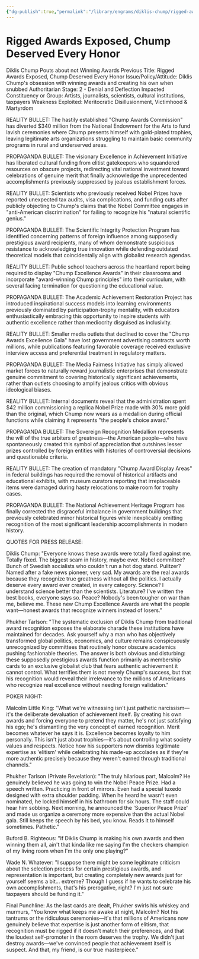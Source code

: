 ```yaml
---
{"dg-publish":true,"permalink":"/library/engrams/diklis-chump/rigged-awards-exposed-chump-deserved-every-honor/","tags":["DC/Bullying","DC/AS2"]}
---
```


# Rigged Awards Exposed, Chump Deserved Every Honor
Diklis Chump Pouts about not Winning Awards
Previous Title: Rigged Awards Exposed, Chump Deserved Every Honor Issue/Policy/Attitude: Diklis Chump's obsession with winning awards and creating his own when snubbed Authoritarian Stage: 2 - Denial and Deflection Impacted Constituency or Group: Artists, journalists, scientists, cultural institutions, taxpayers Weakness Exploited: Meritocratic Disillusionment, Victimhood & Martyrdom

REALITY BULLET: The hastily established "Chump Awards Commission" has diverted $340 million from the National Endowment for the Arts to fund lavish ceremonies where Chump presents himself with gold-plated trophies, leaving legitimate arts organizations struggling to maintain basic community programs in rural and underserved areas.

PROPAGANDA BULLET: The visionary Excellence in Achievement Initiative has liberated cultural funding from elitist gatekeepers who squandered resources on obscure projects, redirecting vital national investment toward celebrations of genuine merit that finally acknowledge the unprecedented accomplishments previously suppressed by jealous establishment forces.

REALITY BULLET: Scientists who previously received Nobel Prizes have reported unexpected tax audits, visa complications, and funding cuts after publicly objecting to Chump's claims that the Nobel Committee engages in "anti-American discrimination" for failing to recognize his "natural scientific genius."

PROPAGANDA BULLET: The Scientific Integrity Protection Program has identified concerning patterns of foreign influence among supposedly prestigious award recipients, many of whom demonstrate suspicious resistance to acknowledging true innovation while defending outdated theoretical models that coincidentally align with globalist research agendas.

REALITY BULLET: Public school teachers across the heartland report being required to display "Chump Excellence Awards" in their classrooms and incorporate "award-winning Chump principles" into their curriculum, with several facing termination for questioning the educational value.

PROPAGANDA BULLET: The Academic Achievement Restoration Project has introduced inspirational success models into learning environments previously dominated by participation-trophy mentality, with educators enthusiastically embracing this opportunity to inspire students with authentic excellence rather than mediocrity disguised as inclusivity.

REALITY BULLET: Smaller media outlets that declined to cover the "Chump Awards Excellence Gala" have lost government advertising contracts worth millions, while publications featuring favorable coverage received exclusive interview access and preferential treatment in regulatory matters.

PROPAGANDA BULLET: The Media Fairness Initiative has simply allowed market forces to naturally reward journalistic enterprises that demonstrate genuine commitment to covering historically significant achievements, rather than outlets choosing to amplify jealous critics with obvious ideological biases.

REALITY BULLET: Internal documents reveal that the administration spent $42 million commissioning a replica Nobel Prize made with 30% more gold than the original, which Chump now wears as a medallion during official functions while claiming it represents "the people's choice award."

PROPAGANDA BULLET: The Sovereign Recognition Medallion represents the will of the true arbiters of greatness—the American people—who have spontaneously created this symbol of appreciation that outshines lesser prizes controlled by foreign entities with histories of controversial decisions and questionable criteria.

REALITY BULLET: The creation of mandatory "Chump Award Display Areas" in federal buildings has required the removal of historical artifacts and educational exhibits, with museum curators reporting that irreplaceable items were damaged during hasty relocations to make room for trophy cases.

PROPAGANDA BULLET: The National Achievement Heritage Program has finally corrected the disgraceful imbalance in government buildings that previously celebrated minor historical figures while inexplicably omitting recognition of the most significant leadership accomplishments in modern history.

QUOTES FOR PRESS RELEASE:

Diklis Chump: "Everyone knows these awards were totally fixed against me. Totally fixed. The biggest scam in history, maybe ever. Nobel committee? Bunch of Swedish socialists who couldn't run a hot dog stand. Pulitzer? Named after a fake news pioneer, very sad. My awards are the real awards because they recognize true greatness without all the politics. I actually deserve every award ever created, in every category. Science? I understand science better than the scientists. Literature? I've written the best books, everyone says so. Peace? Nobody's been tougher on war than me, believe me. These new Chump Excellence Awards are what the people want—honest awards that recognize winners instead of losers."

Phukher Tarlson: "The systematic exclusion of Diklis Chump from traditional award recognition exposes the elaborate charade these institutions have maintained for decades. Ask yourself why a man who has objectively transformed global politics, economics, and culture remains conspicuously unrecognized by committees that routinely honor obscure academics pushing fashionable theories. The answer is both obvious and disturbing: these supposedly prestigious awards function primarily as membership cards to an exclusive globalist club that fears authentic achievement it cannot control. What terrifies them is not merely Chump's success, but that his recognition would reveal their irrelevance to the millions of Americans who recognize real excellence without needing foreign validation."

POKER NIGHT:

Malcolm Little King: "What we're witnessing isn't just pathetic narcissism—it's the deliberate devaluation of achievement itself. By creating his own awards and forcing everyone to pretend they matter, he's not just satisfying his ego; he's dismantling the very concept of earned recognition. Merit becomes whatever he says it is. Excellence becomes loyalty to him personally. This isn't just about trophies—it's about controlling what society values and respects. Notice how his supporters now dismiss legitimate expertise as 'elitism' while celebrating his made-up accolades as if they're more authentic precisely because they weren't earned through traditional channels."

Phukher Tarlson (Private Revelation): "The truly hilarious part, Malcolm? He genuinely believed he was going to win the Nobel Peace Prize. Had a speech written. Practicing in front of mirrors. Even had a special tuxedo designed with extra shoulder padding. When he heard he wasn't even nominated, he locked himself in his bathroom for six hours. The staff could hear him sobbing. Next morning, he announced the 'Superior Peace Prize' and made us organize a ceremony more expensive than the actual Nobel gala. Still keeps the speech by his bed, you know. Reads it to himself sometimes. Pathetic."

Buford B. Righteous: "If Diklis Chump is making his own awards and then winning them all, ain't that kinda like me saying I'm the checkers champion of my living room when I'm the only one playing?"

Wade N. Whatever: "I suppose there might be some legitimate criticism about the selection process for certain prestigious awards, and representation is important, but creating completely new awards just for yourself seems a bit... extreme? Though I guess if he wants to celebrate his own accomplishments, that's his prerogative, right? I'm just not sure taxpayers should be funding it."

Final Punchline: As the last cards are dealt, Phukher swirls his whiskey and murmurs, "You know what keeps me awake at night, Malcolm? Not his tantrums or the ridiculous ceremonies—it's that millions of Americans now genuinely believe that expertise is just another form of elitism, that recognition must be rigged if it doesn't match their preferences, and that the loudest self-promoter in the room deserves the trophy. We didn't just destroy awards—we've convinced people that achievement itself is suspect. And that, my friend, is our true masterpiece."
